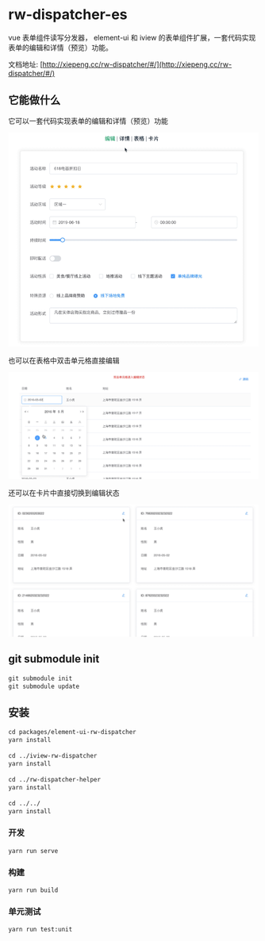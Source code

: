 # rw-dispatcher-es

vue 表单组件读写分发器， element-ui 和 iview 的表单组件扩展，一套代码实现表单的编辑和详情（预览）功能。

文档地址: [http://xiepeng.cc/rw-dispatcher/#/](http://xiepeng.cc/rw-dispatcher/#/)

## 它能做什么

它可以一套代码实现表单的编辑和详情（预览）功能

![编辑详情切换](./src/assets/images/scene_edit-detail.gif)

也可以在表格中双击单元格直接编辑

![编辑单元格](./src/assets/images/scene_table.gif)

还可以在卡片中直接切换到编辑状态

![编辑单元格](./src/assets/images/scene_card.gif)

## git submodule init
```
git submodule init
git submodule update
```

## 安装
```
cd packages/element-ui-rw-dispatcher
yarn install

cd ../iview-rw-dispatcher
yarn install

cd ../rw-dispatcher-helper
yarn install

cd ../../
yarn install
```

### 开发
```
yarn run serve
```

### 构建
```
yarn run build
```

### 单元测试
```
yarn run test:unit
```
